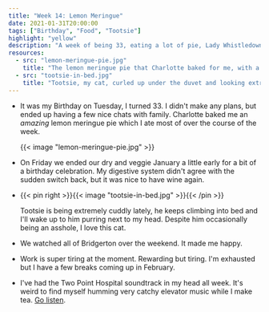 ```yaml
---
title: "Week 14: Lemon Meringue"
date: 2021-01-31T20:00:00
tags: ["Birthday", "Food", "Tootsie"]
highlight: "yellow"
description: "A week of being 33, eating a lot of pie, Lady Whistledown's society papers, and a very cuddly cat."
resources:
  - src: "lemon-meringue-pie.jpg"
    title: "The lemon meringue pie that Charlotte baked for me, with a single lit candle."
  - src: "tootsie-in-bed.jpg"
    title: "Tootsie, my cat, curled up under the duvet and looking extremely cute."
---
```


  * It was my Birthday on Tuesday, I turned 33. I didn't make any plans, but ended up having a few nice chats with family. Charlotte baked me an _amazing_ lemon meringue pie which I ate most of over the course of the week.

    {{< image "lemon-meringue-pie.jpg" >}}

  * On Friday we ended our dry and veggie January a little early for a bit of a birthday celebration. My digestive system didn't agree with the sudden switch back, but it was nice to have wine again.

  * {{< pin right >}}{{< image "tootsie-in-bed.jpg" >}}{{< /pin >}}
  
    Tootsie is being extremely cuddly lately, he keeps climbing into bed and I'll wake up to him purring next to my head. Despite him occasionally being an asshole, I love this cat.

  * We watched all of Bridgerton over the weekend. It made me happy.

  * Work is super tiring at the moment. Rewarding but tiring. I'm exhausted but I have a few breaks coming up in February.

  * I've had the Two Point Hospital soundtrack in my head all week. It's weird to find myself humming very catchy elevator music while I make tea. [Go listen](https://soundcloud.com/user-928004952/sets/two-point-hospital-soundtrack).
